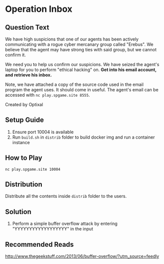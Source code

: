 # Operation Inbox

## Question Text

We have high suspicions that one of our agents has been actively communicating with a rogue cyber mercanary group called "Erebus". We believe that the agent may have strong ties with said group, but we cannot confirm it.

We need you to help us confirm our suspicions. We have seized the agent's laptop for you to perform "ethical hacking" on. **Get into his email account, and retrieve his inbox.**

Note, we have attached a copy of the source code used in the email program the agent uses. It should come in useful. The agent's email can be accessed with `nc play.spgame.site 8555`.

Created by Optixal

## Setup Guide
1. Ensure port 10004 is available
2. Run `build.sh` in `distrib` folder to build docker img and run a container instance

## How to Play
`nc play.spgame.site 10004`

## Distribution
Distribute all the contents inside `distrib` folder to the users.

## Solution
1. Perform a simple buffer overflow attack by entering "YYYYYYYYYYYYYYYYYY" in the input

## Recommended Reads
http://www.thegeekstuff.com/2013/06/buffer-overflow/?utm_source=feedly
